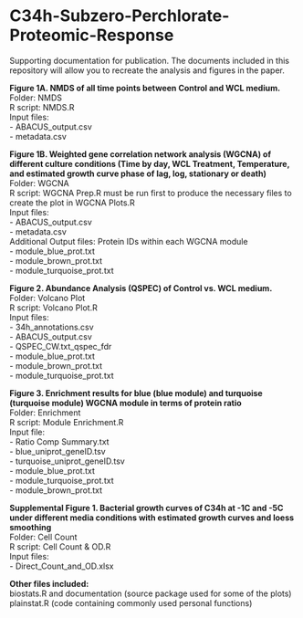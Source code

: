 # C34h-Subzero-Perchlorate-Proteomic-Response
Supporting documentation for publication.
The documents included in this repository will allow you to recreate the analysis and figures in the paper.

**Figure 1A. NMDS of all time points between Control and WCL medium.**\
Folder: NMDS\
R script: NMDS.R\
Input files:\
    - ABACUS_output.csv\
    - metadata.csv

**Figure 1B. Weighted gene correlation network analysis (WGCNA) of different culture conditions (Time by day, WCL Treatment, Temperature, and estimated growth curve phase of lag, log, stationary or death)**\
Folder: WGCNA\
R script: WGCNA Prep.R must be run first to produce the necessary files to create the plot in WGCNA Plots.R\
Input files:\
    - ABACUS_output.csv\
    - metadata.csv\
Additional Output files: Protein IDs within each WGCNA module\
    - module_blue_prot.txt\
    - module_brown_prot.txt\
    - module_turquoise_prot.txt

**Figure 2. Abundance Analysis (QSPEC) of Control vs. WCL medium.**\
Folder: Volcano Plot\
R script: Volcano Plot.R\
Input files:\
    - 34h_annotations.csv\
    - ABACUS_output.csv\
    - QSPEC_CW.txt_qspec_fdr\
    - module_blue_prot.txt\
    - module_brown_prot.txt\
    - module_turquoise_prot.txt

**Figure 3. Enrichment results for blue (blue module) and turquoise (turquoise module) WGCNA module in terms of protein ratio**\
Folder: Enrichment\
R script: Module Enrichment.R\
Input file:\
    - Ratio Comp Summary.txt\
    - blue_uniprot_geneID.tsv\
    - turquoise_uniprot_geneID.tsv\
    - module_blue_prot.txt\
    - module_turquoise_prot.txt\
    - module_brown_prot.txt

**Supplemental Figure 1. Bacterial growth curves of C34h at -1C and -5C under different media conditions with estimated growth curves and loess smoothing**\
Folder: Cell Count\
R script: Cell Count & OD.R\
Input files:\
    - Direct_Count_and_OD.xlsx

**Other files included:**\
biostats.R and documentation (source package used for some of the plots)\
plainstat.R (code containing commonly used personal functions)
